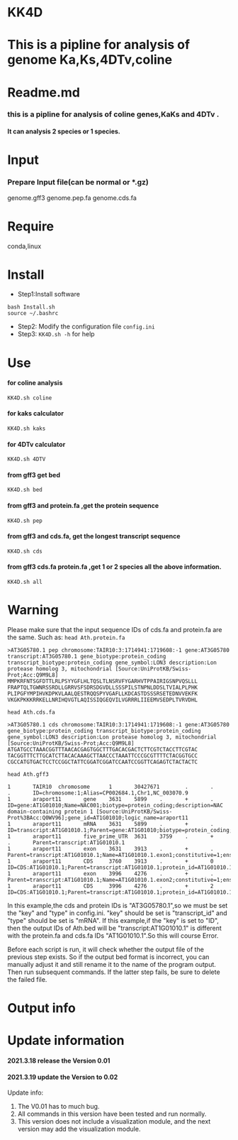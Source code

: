 # KK4D
This is a pipline for analysis of genome Ka,Ks,4DTv,coline
=======
# Readme.md
### this is a pipline for analysis of coline genes,KaKs and 4DTv .
#### It can analysis 2 species or 1 species.

# Input 
###  Prepare Input file(can be normal or *.gz)
genome.gff3 
genome.pep.fa 
genome.cds.fa

# Require
conda,linux

# Install
- Step1:Install software
```
bash Install.sh
source ~/.bashrc
```
- Step2: Modify the configuration file `config.ini`
- Step3: `KK4D.sh -h` for help

# Use
#### for coline analysis
`KK4D.sh coline`

#### for kaks calculator
`KK4D.sh kaks`

#### for 4DTv calculator
`KK4D.sh 4DTV`

#### from gff3 get bed 
`KK4D.sh bed`

#### from gff3 and protein.fa ,get the protein sequence
`KK4D.sh pep`

#### from gff3 and cds.fa, get the longest transcript sequence
`KK4D.sh cds`

#### from gff3 cds.fa  protein.fa ,get 1 or 2 species all the above information.
`KK4D.sh all `

# Warning
Please make sure that the input sequence IDs of cds.fa and protein.fa are the same.
Such as:
`head Ath.protein.fa`
```
>AT3G05780.1 pep chromosome:TAIR10:3:1714941:1719608:-1 gene:AT3G05780 transcript:AT3G05780.1 gene_biotype:protein_coding transcript_biotype:protein_coding gene_symbol:LON3 description:Lon protease homolog 3, mitochondrial [Source:UniProtKB/Swiss-Prot;Acc:Q9M9L8]
MMPKRFNTSGFDTTLRLPSYYGFLHLTQSLTLNSRVFYGARHVTPPAIRIGSNPVQSLLL
FRAPTQLTGWNRSSRDLLGRRVSFSDRSDGVDLLSSSPILSTNPNLDDSLTVIALPLPHK
PLIPGFYMPIHVKDPKVLAALQESTRQQSPYVGAFLLKDCASTDSSSRSETEDNVVEKFK
VKGKPKKKRRKELLNRIHQVGTLAQISSIQGEQVILVGRRRLIIEEMVSEDPLTVRVDHL
```
`head Ath.cds.fa`
```
>AT3G05780.1 cds chromosome:TAIR10:3:1714941:1719608:-1 gene:AT3G05780 gene_biotype:protein_coding transcript_biotype:protein_coding gene_symbol:LON3 description:Lon protease homolog 3, mitochondrial [Source:UniProtKB/Swiss-Prot;Acc:Q9M9L8]
ATGATGCCTAAACGGTTTAACACGAGTGGCTTTGACACGACTCTTCGTCTACCTTCGTAC
TACGGTTTCTTGCATCTTACACAAAGCTTAACCCTAAATTCCCGCGTTTTCTACGGTGCC
CGCCATGTGACTCCTCCGGCTATTCGGATCGGATCCAATCCGGTTCAGAGTCTACTACTC
```
`head Ath.gff3`
```
1       TAIR10  chromosome      1       30427671        .       .       .       ID=chromosome:1;Alias=CP002684.1,Chr1,NC_003070.9
1       araport11       gene    3631    5899    .       +       .       ID=gene:AT1G01010;Name=NAC001;biotype=protein_coding;description=NAC domain-containing protein 1 [Source:UniProtKB/Swiss-Prot%3BAcc:Q0WV96];gene_id=AT1G01010;logic_name=araport11
1       araport11       mRNA    3631    5899    .       +       .       ID=transcript:AT1G01010.1;Parent=gene:AT1G01010;biotype=protein_coding;transcript_id=AT1G01010.1
1       araport11       five_prime_UTR  3631    3759    .       +       .       Parent=transcript:AT1G01010.1
1       araport11       exon    3631    3913    .       +       .       Parent=transcript:AT1G01010.1;Name=AT1G01010.1.exon1;constitutive=1;ensembl_end_phase=1;ensembl_phase=-1;exon_id=AT1G01010.1.exon1;rank=1
1       araport11       CDS     3760    3913    .       +       0       ID=CDS:AT1G01010.1;Parent=transcript:AT1G01010.1;protein_id=AT1G01010.1
1       araport11       exon    3996    4276    .       +       .       Parent=transcript:AT1G01010.1;Name=AT1G01010.1.exon2;constitutive=1;ensembl_end_phase=0;ensembl_phase=1;exon_id=AT1G01010.1.exon2;rank=2
1       araport11       CDS     3996    4276    .       +       2       ID=CDS:AT1G01010.1;Parent=transcript:AT1G01010.1;protein_id=AT1G01010.1
```
In this example,the cds and protein IDs is "AT3G05780.1",so we must be set the "key" and "type" in config.ini. "key" should be set is "transcript_id" and "type" should be set is "mRNA".
If this example,if the "key" is set to "ID", then the output IDs of Ath.bed will be "transcript:AT1G01010.1" is different with the protein.fa and cds.fa IDs "AT1G01010.1".So this will course Error.

Before each script is run, it will check whether the output file of the previous step exists. So if the output bed format is incorrect, you can manually adjust it and still rename it to the name of the program output. Then run subsequent commands. If the latter step fails, be sure to delete the failed file.
# Output info

 
# Update information
#### 2021.3.18 release the Version 0.01
#### 2021.3.19 update the Version to 0.02
Update info:
1. The V0.01 has to much bug.
2. All commands in this version have been tested and run normally.
3. This version does not include a visualization module, and the next version may add the visualization module.

